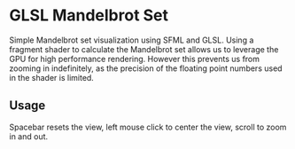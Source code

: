 # GLSL Mandelbrot Set

Simple Mandelbrot set visualization using SFML and GLSL. Using a fragment shader to calculate the Mandelbrot set allows us to leverage the GPU for high performance rendering. However this prevents us from zooming in indefinitely, as the precision of the floating point numbers used in the shader is limited.

## Usage

Spacebar resets the view, left mouse click to center the view, scroll to zoom in and out.
